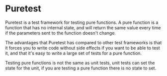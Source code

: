 # Puretest

Puretest is a test framework for testing pure functions. A pure function is a function that has no internal state,
and will return the same value every time if the parameters sent to the function doesn't change.

The advantages that Puretest has compared to other test frameworks is that it forces you to write code without side
effects if you want to be able to test it, and that it's easy to write a large set of tests for a pure function.

Testing pure functions is not the same as unit tests, unit tests can set the state for the unit, if you are testing
a pure function there is no state to set.
